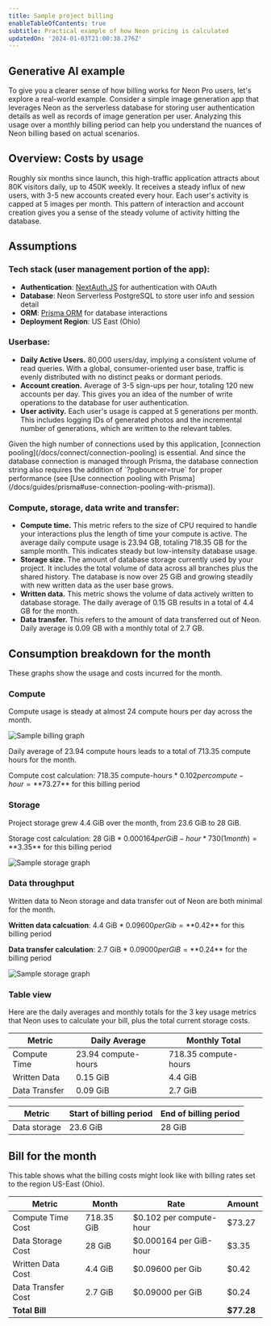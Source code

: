 ```yaml
---
title: Sample project billing
enableTableOfContents: true
subtitle: Practical example of how Neon pricing is calculated
updatedOn: '2024-01-03T21:00:38.276Z'
---
```


## Generative AI example

To give you a clearer sense of how billing works for Neon Pro users, let's explore a real-world example. Consider a simple image generation app that leverages Neon as the serverless database for storing user authentication details as well as records of image generation per user. Analyzing this usage over a monthly billing period can help you understand the nuances of Neon billing based on actual scenarios.

## Overview: Costs by usage

Roughly six months since launch, this high-traffic application attracts about 80K visitors daily, up to 450K weekly. It receives a steady influx of new users, with 3-5 new accounts created every hour. Each user's activity is capped at 5 images per month. This pattern of interaction and account creation gives you a sense of the steady volume of activity hitting the database. 

## Assumptions

### Tech stack (user management portion of the app):
* **Authentication**: [NextAuth.JS](https://next-auth.js.org/) for authentication with OAuth
* **Database**: Neon Serverless PostgreSQL to store user info and session detail
* **ORM**: [Prisma ORM](https://www.prisma.io/) for database interactions
* **Deployment Region**: US East (Ohio)

### Userbase:
* **Daily Active Users.** 80,000 users/day, implying a consistent volume of read queries. With a global, consumer-oriented user base, traffic is evenly distributed with no distinct peaks or dormant periods.
* **Account creation.** Average of 3-5 sign-ups per hour, totaling 120 new accounts per day. This gives you an idea of the number of write operations to the database for user authentication.
* **User activity.** Each user's usage is capped at 5 generations per month. This includes logging IDs of generated photos and the incremental number of generations, which are written to the relevant tables.

<Admonition type="note">
Given the high number of connections used by this application, [connection pooling](/docs/connect/connection-pooling) is essential. And since the database connection is managed through Prisma, the database connection string also requires the addition of `?pgbouncer=true` for proper performance (see [Use connection pooling with Prisma](/docs/guides/prisma#use-connection-pooling-with-prisma)). 
</Admonition>

### Compute, storage, data write and transfer:

* **Compute time.** This metric refers to the size of CPU required to handle your interactions plus the length of time your compute is active. The average daily compute usage is 23.94 GB, totaling 718.35 GB for the sample month. This indicates steady but low-intensity database usage.
* **Storage size.** The amount of database storage currently used by your project. It includes the total volume of data across all branches plus the shared history. The database is now over 25 GiB and growing steadily with new written data as the user base grows.
* **Written data.** This metric shows the volume of data actively written to database storage. The daily average of 0.15 GB results in a total of 4.4 GB for the month.
* **Data transfer.** This refers to the amount of data transferred out of Neon. Daily average is 0.09 GB with a monthly total of 2.7 GB.

## Consumption breakdown for the month

These graphs show the usage and costs incurred for the month.

### Compute

Compute usage is steady at almost 24 compute hours per day across the month.

![Sample billing graph](/docs/introduction/billing_compute_graph.png)

Daily average of 23.94 compute hours leads to a total of 713.35 compute hours for the month.

Compute cost calculation: 718.35 compute-hours * $0.102 per compute-hour = **$73.27** for this billing period

### Storage

Project storage grew 4.4 GiB over the month, from 23.6 GiB to 28 GiB.

Storage cost calculation: 28 GiB * $0.000164 per GiB-hour * 730 (1 month) = **$3.35** for this billing period

![Sample storage graph](/docs/introduction/billing_storage_graph.png)

### Data throughput
Written data to Neon storage and data transfer out of Neon are both minimal for the month. 

**Written data calcuation**: 4.4 GiB * $0.09600 per Gib = **$0.42** for this billing period

**Data transfer calculation**: 2.7 GiB * $0.09000 per GiB = **$0.24** for the billing period

![Sample storage graph](/docs/introduction/billing_data_graph.png)

### Table view

Here are the daily averages and monthly totals for the 3 key usage metrics that Neon uses to calculate your bill, plus the total current storage costs.

| Metric          | Daily Average | Monthly Total |
|-----------------|---------------|---------------|
| Compute Time    | 23.94 compute-hours      | 718.35 compute-hours    |
| Written Data    | 0.15 GiB      | 4.4 GiB        |
| Data Transfer   | 0.09 GiB       | 2.7 GiB        |

 Metric           | Start of billing period| End of billing period |
|-----------------|---------------|---------------|
| Data storage    | 23.6 GiB        | 28 GiB         |

## Bill for the month

This table shows what the billing costs might look like with billing rates set to the region US-East (Ohio).

| Metric              | Month      | Rate                  | Amount    |
|---------------------|------------|-----------------------|-----------|
| Compute Time Cost   | 718.35 GiB | $0.102 per compute-hour        | $73.27    |
| Data Storage Cost   | 28 GiB   | $0.000164 per GiB-hour| $3.35
| Written Data Cost   | 4.4 GiB    | $0.09600 per Gib      | $0.42     |
| Data Transfer Cost  | 2.7 GiB    | $0.09000 per GiB      | $0.24     |
| **Total Bill**      |            |                       | **$77.28**|
